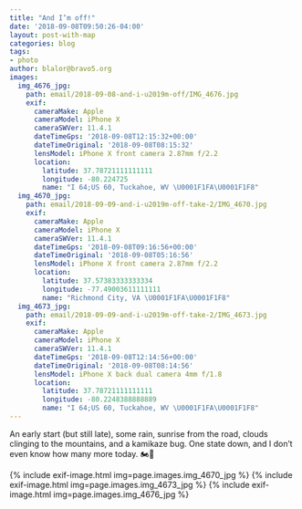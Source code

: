 ```yaml
---
title: "And I’m off!"
date: '2018-09-08T09:50:26-04:00'
layout: post-with-map
categories: blog
tags:
- photo
author: blalor@bravo5.org
images:
  img_4676_jpg:
    path: email/2018-09-08-and-i-u2019m-off/IMG_4676.jpg
    exif:
      cameraMake: Apple
      cameraModel: iPhone X
      cameraSWVer: 11.4.1
      dateTimeGps: '2018-09-08T12:15:32+00:00'
      dateTimeOriginal: '2018-09-08T08:15:32'
      lensModel: iPhone X front camera 2.87mm f/2.2
      location:
        latitude: 37.78721111111111
        longitude: -80.224725
        name: "I 64;US 60, Tuckahoe, WV \U0001F1FA\U0001F1F8"
  img_4670_jpg:
    path: email/2018-09-09-and-i-u2019m-off-take-2/IMG_4670.jpg
    exif:
      cameraMake: Apple
      cameraModel: iPhone X
      cameraSWVer: 11.4.1
      dateTimeGps: '2018-09-08T09:16:56+00:00'
      dateTimeOriginal: '2018-09-08T05:16:56'
      lensModel: iPhone X front camera 2.87mm f/2.2
      location:
        latitude: 37.57383333333334
        longitude: -77.49003611111111
        name: "Richmond City, VA \U0001F1FA\U0001F1F8"
  img_4673_jpg:
    path: email/2018-09-09-and-i-u2019m-off-take-2/IMG_4673.jpg
    exif:
      cameraMake: Apple
      cameraModel: iPhone X
      cameraSWVer: 11.4.1
      dateTimeGps: '2018-09-08T12:14:56+00:00'
      dateTimeOriginal: '2018-09-08T08:14:56'
      lensModel: iPhone X back dual camera 4mm f/1.8
      location:
        latitude: 37.78721111111111
        longitude: -80.2248388888889
        name: "I 64;US 60, Tuckahoe, WV \U0001F1FA\U0001F1F8"
---
```


An early start (but still late), some rain, sunrise from the road, clouds clinging to the mountains, and a kamikaze bug. One state down, and I don’t even know how many more today. 🏍💨

{% include exif-image.html img=page.images.img_4670_jpg %}
{% include exif-image.html img=page.images.img_4673_jpg %}
{% include exif-image.html img=page.images.img_4676_jpg %}
